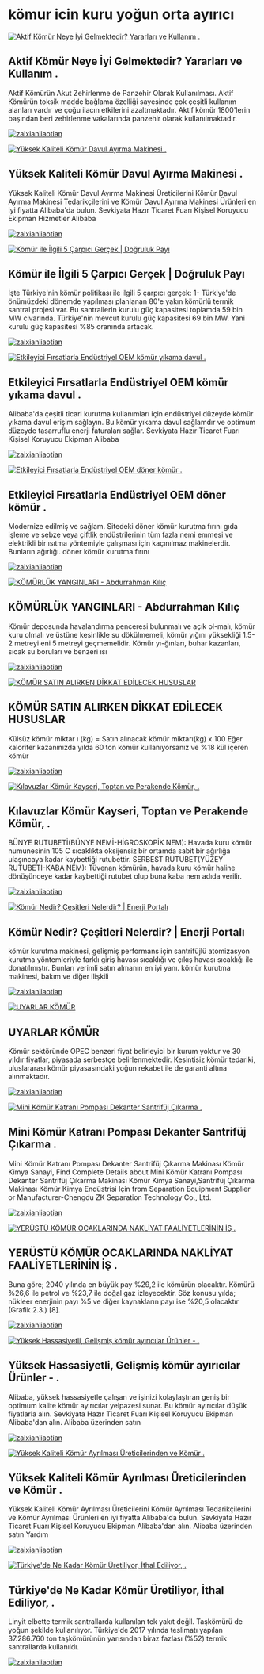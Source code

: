 # kömur icin kuru yoğun orta ayırıcı
<a href="https://mnn.zoosnet.net/LR/Chatpre.aspx?id=MNN94995150&p=https://topgrinding.com/" target="_blank">![Aktif Kömür Neye İyi Gelmektedir? Yararları ve Kullanım .](https://github.com/technlg/images/blob/main/39.jpg)</a>
## Aktif Kömür Neye İyi Gelmektedir? Yararları ve Kullanım .
Aktif Kömürün Akut Zehirlenme de Panzehir Olarak Kullanılması. Aktif Kömürün toksik madde bağlama özelliği sayesinde çok çeşitli kullanım alanları vardır ve çoğu ilacın etkilerini azaltmaktadır. Aktif kömür 1800'lerin başından beri zehirlenme vakalarında panzehir olarak kullanılmaktadır.
<a href="https://mnn.zoosnet.net/LR/Chatpre.aspx?id=MNN94995150&p=https://topgrinding.com/" target="_blank"><img src="https://github.com/technlg/images/raw/main/chat11.jpg" alt="zaixianliaotian"/></a><a href="//whatsapp.shibangsoft.com/WhatsApp.php" ><img src="https://github.com/technlg/images/raw/main/chat11.png" alt=""></a>
<a href="https://mnn.zoosnet.net/LR/Chatpre.aspx?id=MNN94995150&p=https://topgrinding.com/" target="_blank">![Yüksek Kaliteli Kömür Davul Ayırma Makinesi .](https://github.com/technlg/images/blob/main/41.jpg)</a>
## Yüksek Kaliteli Kömür Davul Ayırma Makinesi .
Yüksek Kaliteli Kömür Davul Ayırma Makinesi Üreticilerini Kömür Davul Ayırma Makinesi Tedarikçilerini ve Kömür Davul Ayırma Makinesi Ürünleri en iyi fiyatta Alibaba'da bulun. Sevkiyata Hazır Ticaret Fuarı Kişisel Koruyucu Ekipman Hizmetler Alibaba
<a href="https://mnn.zoosnet.net/LR/Chatpre.aspx?id=MNN94995150&p=https://topgrinding.com/" target="_blank"><img src="https://github.com/technlg/images/raw/main/chat11.jpg" alt="zaixianliaotian"/></a><a href="//whatsapp.shibangsoft.com/WhatsApp.php" ><img src="https://github.com/technlg/images/raw/main/chat11.png" alt=""></a>
<a href="https://mnn.zoosnet.net/LR/Chatpre.aspx?id=MNN94995150&p=https://topgrinding.com/" target="_blank">![Kömür ile İlgili 5 Çarpıcı Gerçek | Doğruluk Payı](https://github.com/technlg/images/blob/main/62.jpg)</a>
## Kömür ile İlgili 5 Çarpıcı Gerçek | Doğruluk Payı
İşte Türkiye'nin kömür politikası ile ilgili 5 çarpıcı gerçek: 1- Türkiye'de önümüzdeki dönemde yapılması planlanan 80'e yakın kömürlü termik santral projesi var. Bu santrallerin kurulu güç kapasitesi toplamda 59 bin MW civarında. Türkiye'nin mevcut kurulu güç kapasitesi 69 bin MW. Yani kurulu güç kapasitesi %85 oranında artacak.
<a href="https://mnn.zoosnet.net/LR/Chatpre.aspx?id=MNN94995150&p=https://topgrinding.com/" target="_blank"><img src="https://github.com/technlg/images/raw/main/chat11.jpg" alt="zaixianliaotian"/></a><a href="//whatsapp.shibangsoft.com/WhatsApp.php" ><img src="https://github.com/technlg/images/raw/main/chat11.png" alt=""></a>
<a href="https://mnn.zoosnet.net/LR/Chatpre.aspx?id=MNN94995150&p=https://topgrinding.com/" target="_blank">![Etkileyici Fırsatlarla Endüstriyel OEM kömür yıkama davul .](https://github.com/technlg/images/blob/main/22.jpg)</a>
## Etkileyici Fırsatlarla Endüstriyel OEM kömür yıkama davul .
Alibaba'da çeşitli ticari kurutma kullanımları için endüstriyel düzeyde kömür yıkama davul erişim sağlayın. Bu kömür yıkama davul sağlamdır ve optimum düzeyde tasarruflu enerji faturaları sağlar. Sevkiyata Hazır Ticaret Fuarı Kişisel Koruyucu Ekipman Alibaba
<a href="https://mnn.zoosnet.net/LR/Chatpre.aspx?id=MNN94995150&p=https://topgrinding.com/" target="_blank"><img src="https://github.com/technlg/images/raw/main/chat11.jpg" alt="zaixianliaotian"/></a><a href="//whatsapp.shibangsoft.com/WhatsApp.php" ><img src="https://github.com/technlg/images/raw/main/chat11.png" alt=""></a>
<a href="https://mnn.zoosnet.net/LR/Chatpre.aspx?id=MNN94995150&p=https://topgrinding.com/" target="_blank">![Etkileyici Fırsatlarla Endüstriyel OEM döner kömür .](https://github.com/technlg/images/blob/main/63.jpg)</a>
## Etkileyici Fırsatlarla Endüstriyel OEM döner kömür .
Modernize edilmiş ve sağlam. Sitedeki döner kömür kurutma fırını gıda işleme ve sebze veya çiftlik endüstrilerinin tüm fazla nemi emmesi ve elektrikli bir ısıtma yöntemiyle çalışması için kaçınılmaz makinelerdir. Bunların ağırlığı. döner kömür kurutma fırını
<a href="https://mnn.zoosnet.net/LR/Chatpre.aspx?id=MNN94995150&p=https://topgrinding.com/" target="_blank"><img src="https://github.com/technlg/images/raw/main/chat11.jpg" alt="zaixianliaotian"/></a><a href="//whatsapp.shibangsoft.com/WhatsApp.php" ><img src="https://github.com/technlg/images/raw/main/chat11.png" alt=""></a>
<a href="https://mnn.zoosnet.net/LR/Chatpre.aspx?id=MNN94995150&p=https://topgrinding.com/" target="_blank">![KÖMÜRLÜK YANGINLARI - Abdurrahman Kılıç](https://github.com/technlg/images/blob/main/23.jpg)</a>
## KÖMÜRLÜK YANGINLARI - Abdurrahman Kılıç
Kömür deposunda havalandırma penceresi bulunmalı ve açık ol-malı, kömür kuru olmalı ve üstüne kesinlikle su dökülmemeli, kömür yığını yüksekliği 1.5-2 metreyi eni 5 metreyi geçmemelidir. Kömür yı-ğınları, buhar kazanları, sıcak su boruları ve benzeri ısı
<a href="https://mnn.zoosnet.net/LR/Chatpre.aspx?id=MNN94995150&p=https://topgrinding.com/" target="_blank"><img src="https://github.com/technlg/images/raw/main/chat11.jpg" alt="zaixianliaotian"/></a><a href="//whatsapp.shibangsoft.com/WhatsApp.php" ><img src="https://github.com/technlg/images/raw/main/chat11.png" alt=""></a>
<a href="https://mnn.zoosnet.net/LR/Chatpre.aspx?id=MNN94995150&p=https://topgrinding.com/" target="_blank">![KÖMÜR SATIN ALIRKEN DİKKAT EDİLECEK HUSUSLAR](https://github.com/technlg/images/blob/main/4.jpg)</a>
## KÖMÜR SATIN ALIRKEN DİKKAT EDİLECEK HUSUSLAR
Külsüz kömür miktar ı (kg) = Satın alınacak kömür miktarı(kg) x 100 Eğer kalorifer kazanınızda yılda 60 ton kömür kullanıyorsanız ve %18 kül içeren kömür
<a href="https://mnn.zoosnet.net/LR/Chatpre.aspx?id=MNN94995150&p=https://topgrinding.com/" target="_blank"><img src="https://github.com/technlg/images/raw/main/chat11.jpg" alt="zaixianliaotian"/></a><a href="//whatsapp.shibangsoft.com/WhatsApp.php" ><img src="https://github.com/technlg/images/raw/main/chat11.png" alt=""></a>
<a href="https://mnn.zoosnet.net/LR/Chatpre.aspx?id=MNN94995150&p=https://topgrinding.com/" target="_blank">![Kılavuzlar Kömür Kayseri, Toptan ve Perakende Kömür, .](https://github.com/technlg/images/blob/main/3.jpg)</a>
## Kılavuzlar Kömür Kayseri, Toptan ve Perakende Kömür, .
BÜNYE RUTUBETİ(BÜNYE NEMİ-HİGROSKOPİK NEM): Havada kuru kömür numunesinin 105 C sıcaklıkta oksijensiz bir ortamda sabit bir ağırlığa ulaşıncaya kadar kaybettiği rutubettir. SERBEST RUTUBET(YÜZEY RUTUBETİ-KABA NEM): Tüvenan kömürün, havada kuru kömür haline dönüşünceye kadar kaybettiği rutubet olup buna kaba nem adıda verilir.
<a href="https://mnn.zoosnet.net/LR/Chatpre.aspx?id=MNN94995150&p=https://topgrinding.com/" target="_blank"><img src="https://github.com/technlg/images/raw/main/chat11.jpg" alt="zaixianliaotian"/></a><a href="//whatsapp.shibangsoft.com/WhatsApp.php" ><img src="https://github.com/technlg/images/raw/main/chat11.png" alt=""></a>
<a href="https://mnn.zoosnet.net/LR/Chatpre.aspx?id=MNN94995150&p=https://topgrinding.com/" target="_blank">![Kömür Nedir? Çeşitleri Nelerdir? | Enerji Portalı](https://github.com/technlg/images/blob/main/40.jpg)</a>
## Kömür Nedir? Çeşitleri Nelerdir? | Enerji Portalı
kömür kurutma makinesi, gelişmiş performans için santrifüjlü atomizasyon kurutma yöntemleriyle farklı giriş havası sıcaklığı ve çıkış havası sıcaklığı ile donatılmıştır. Bunları verimli satın almanın en iyi yanı. kömür kurutma makinesi, bakım ve diğer ilişkili
<a href="https://mnn.zoosnet.net/LR/Chatpre.aspx?id=MNN94995150&p=https://topgrinding.com/" target="_blank"><img src="https://github.com/technlg/images/raw/main/chat11.jpg" alt="zaixianliaotian"/></a><a href="//whatsapp.shibangsoft.com/WhatsApp.php" ><img src="https://github.com/technlg/images/raw/main/chat11.png" alt=""></a>
<a href="https://mnn.zoosnet.net/LR/Chatpre.aspx?id=MNN94995150&p=https://topgrinding.com/" target="_blank">![UYARLAR KÖMÜR](https://github.com/technlg/images/blob/main/7.jpg)</a>
## UYARLAR KÖMÜR
Kömür sektöründe OPEC benzeri fiyat belirleyici bir kurum yoktur ve 30 yıldır fiyatlar, piyasada serbestçe belirlenmektedir. Kesintisiz kömür tedariki, uluslararası kömür piyasasındaki yoğun rekabet ile de garanti altına alınmaktadır.
<a href="https://mnn.zoosnet.net/LR/Chatpre.aspx?id=MNN94995150&p=https://topgrinding.com/" target="_blank"><img src="https://github.com/technlg/images/raw/main/chat11.jpg" alt="zaixianliaotian"/></a><a href="//whatsapp.shibangsoft.com/WhatsApp.php" ><img src="https://github.com/technlg/images/raw/main/chat11.png" alt=""></a>
<a href="https://mnn.zoosnet.net/LR/Chatpre.aspx?id=MNN94995150&p=https://topgrinding.com/" target="_blank">![Mini Kömür Katranı Pompası Dekanter Santrifüj Çıkarma .](https://github.com/technlg/images/blob/main/12.jpg)</a>
## Mini Kömür Katranı Pompası Dekanter Santrifüj Çıkarma .
Mini Kömür Katranı Pompası Dekanter Santrifüj Çıkarma Makinası Kömür Kimya Sanayi, Find Complete Details about Mini Kömür Katranı Pompası Dekanter Santrifüj Çıkarma Makinası Kömür Kimya Sanayi,Santrifüj Çıkarma Makinası Kömür Kimya Endüstrisi Için from Separation Equipment Supplier or Manufacturer-Chengdu ZK Separation Technology Co., Ltd.
<a href="https://mnn.zoosnet.net/LR/Chatpre.aspx?id=MNN94995150&p=https://topgrinding.com/" target="_blank"><img src="https://github.com/technlg/images/raw/main/chat11.jpg" alt="zaixianliaotian"/></a><a href="//whatsapp.shibangsoft.com/WhatsApp.php" ><img src="https://github.com/technlg/images/raw/main/chat11.png" alt=""></a>
<a href="https://mnn.zoosnet.net/LR/Chatpre.aspx?id=MNN94995150&p=https://topgrinding.com/" target="_blank">![YERÜSTÜ KÖMÜR OCAKLARINDA NAKLİYAT FAALİYETLERİNİN İŞ .](https://github.com/technlg/images/blob/main/42.jpg)</a>
## YERÜSTÜ KÖMÜR OCAKLARINDA NAKLİYAT FAALİYETLERİNİN İŞ .
Buna göre; 2040 yılında en büyük pay %29,2 ile kömürün olacaktır. Kömürü %26,6 ile petrol ve %23,7 ile doğal gaz izleyecektir. Söz konusu yılda; nükleer enerjinin payı %5 ve diğer kaynakların payı ise %20,5 olacaktır (Grafik 2.3.) [8].
<a href="https://mnn.zoosnet.net/LR/Chatpre.aspx?id=MNN94995150&p=https://topgrinding.com/" target="_blank"><img src="https://github.com/technlg/images/raw/main/chat11.jpg" alt="zaixianliaotian"/></a><a href="//whatsapp.shibangsoft.com/WhatsApp.php" ><img src="https://github.com/technlg/images/raw/main/chat11.png" alt=""></a>
<a href="https://mnn.zoosnet.net/LR/Chatpre.aspx?id=MNN94995150&p=https://topgrinding.com/" target="_blank">![Yüksek Hassasiyetli, Gelişmiş kömür ayırıcılar Ürünler - .](https://github.com/technlg/images/blob/main/48.jpg)</a>
## Yüksek Hassasiyetli, Gelişmiş kömür ayırıcılar Ürünler - .
Alibaba, yüksek hassasiyetle çalışan ve işinizi kolaylaştıran geniş bir optimum kalite kömür ayırıcılar yelpazesi sunar. Bu kömür ayırıcılar düşük fiyatlarla alın. Sevkiyata Hazır Ticaret Fuarı Kişisel Koruyucu Ekipman Alibaba'dan alın. Alibaba üzerinden satın
<a href="https://mnn.zoosnet.net/LR/Chatpre.aspx?id=MNN94995150&p=https://topgrinding.com/" target="_blank"><img src="https://github.com/technlg/images/raw/main/chat11.jpg" alt="zaixianliaotian"/></a><a href="//whatsapp.shibangsoft.com/WhatsApp.php" ><img src="https://github.com/technlg/images/raw/main/chat11.png" alt=""></a>
<a href="https://mnn.zoosnet.net/LR/Chatpre.aspx?id=MNN94995150&p=https://topgrinding.com/" target="_blank">![Yüksek Kaliteli Kömür Ayrılması Üreticilerinden ve Kömür .](https://github.com/technlg/images/blob/main/18.jpg)</a>
## Yüksek Kaliteli Kömür Ayrılması Üreticilerinden ve Kömür .
Yüksek Kaliteli Kömür Ayrılması Üreticilerini Kömür Ayrılması Tedarikçilerini ve Kömür Ayrılması Ürünleri en iyi fiyatta Alibaba'da bulun. Sevkiyata Hazır Ticaret Fuarı Kişisel Koruyucu Ekipman Alibaba'dan alın. Alibaba üzerinden satın Yardım
<a href="https://mnn.zoosnet.net/LR/Chatpre.aspx?id=MNN94995150&p=https://topgrinding.com/" target="_blank"><img src="https://github.com/technlg/images/raw/main/chat11.jpg" alt="zaixianliaotian"/></a><a href="//whatsapp.shibangsoft.com/WhatsApp.php" ><img src="https://github.com/technlg/images/raw/main/chat11.png" alt=""></a>
<a href="https://mnn.zoosnet.net/LR/Chatpre.aspx?id=MNN94995150&p=https://topgrinding.com/" target="_blank">![Türkiye'de Ne Kadar Kömür Üretiliyor, İthal Ediliyor, .](https://github.com/technlg/images/blob/main/6.jpg)</a>
## Türkiye'de Ne Kadar Kömür Üretiliyor, İthal Ediliyor, .
Linyit el­bette termik santrallarda kullanılan tek yakıt değil. Taşkömürü de yoğun şekilde kullanılı­yor. Türkiye'de 2017 yılında teslimatı yapılan 37.286.760 ton taşkömürünün yarısından biraz fazlası (%52) termik santrallarda kulla­nıldı.
<a href="https://mnn.zoosnet.net/LR/Chatpre.aspx?id=MNN94995150&p=https://topgrinding.com/" target="_blank"><img src="https://github.com/technlg/images/raw/main/chat11.jpg" alt="zaixianliaotian"/></a><a href="//whatsapp.shibangsoft.com/WhatsApp.php" ><img src="https://github.com/technlg/images/raw/main/chat11.png" alt=""></a>
